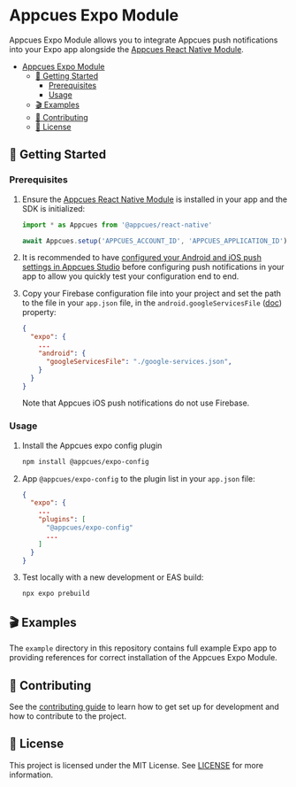 # Appcues Expo Module

Appcues Expo Module allows you to integrate Appcues push notifications into your Expo app alongside the [Appcues React Native Module](https://github.com/appcues/appcues-react-native-module).

- [Appcues Expo Module](#appcues-expo-module)
  - [🚀 Getting Started](#-getting-started)
    - [Prerequisites](#prerequisites)
    - [Usage](#usage)
  - [🎬 Examples](#-examples)
  - [👷 Contributing](#-contributing)
  - [📄 License](#-license)

## 🚀 Getting Started

### Prerequisites

1. Ensure the [Appcues React Native Module](https://github.com/appcues/appcues-react-native-module) is installed in your app and the SDK is initialized:
    ```js
    import * as Appcues from '@appcues/react-native'

    await Appcues.setup('APPCUES_ACCOUNT_ID', 'APPCUES_APPLICATION_ID')
    ```

2. It is recommended to have [configured your Android and iOS push settings in Appcues Studio](https://docs.appcues.com/en_US/push-notifications/push-notification-settings) before configuring push notifications in your app to allow you quickly test your configuration end to end.

3. Copy your Firebase configuration file into your project and set the path to the file in your `app.json` file, in the `android.googleServicesFile` ([doc](https://docs.expo.dev/versions/latest/config/app/#googleservicesfile-1)) property:
    ```json
    {
      "expo": {
        ...
        "android": {
          "googleServicesFile": "./google-services.json",
        }
      }
    }
    ```
    Note that Appcues iOS push notifications do not use Firebase.

### Usage

1. Install the Appcues expo config plugin
   ```sh
   npm install @appcues/expo-config
   ```
2. App `@appcues/expo-config` to the plugin list in your `app.json` file:
   ```json
   {
     "expo": {
       ...
       "plugins": [
         "@appcues/expo-config"
         ...
       ]
     }
   }
   ```
3. Test locally with a new development or EAS build:
     ```sh
     npx expo prebuild
     ```

## 🎬 Examples

The `example` directory in this repository contains full example Expo app to providing references for correct installation of the Appcues Expo Module.

## 👷 Contributing

See the [contributing guide](https://github.com/appcues/appcues-expo-module/blob/main/CONTRIBUTING.md) to learn how to get set up for development and how to contribute to the project.

## 📄 License

This project is licensed under the MIT License. See [LICENSE](https://github.com/appcues/appcues-expo-module/blob/main/LICENSE) for more information.
